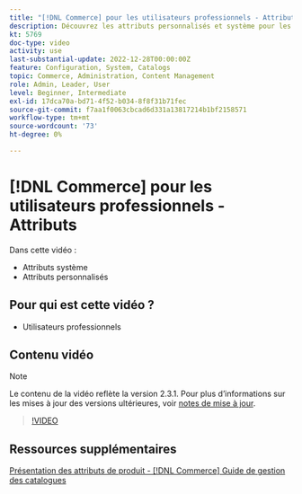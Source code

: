 ```yaml
---
title: "[!DNL Commerce] pour les utilisateurs professionnels - Attributs"
description: Découvrez les attributs personnalisés et système pour les produits.
kt: 5769
doc-type: video
activity: use
last-substantial-update: 2022-12-28T00:00:00Z
feature: Configuration, System, Catalogs
topic: Commerce, Administration, Content Management
role: Admin, Leader, User
level: Beginner, Intermediate
exl-id: 17dca70a-bd71-4f52-b034-8f8f31b71fec
source-git-commit: f7aa1f0063cbcad6d331a13817214b1bf2158571
workflow-type: tm+mt
source-wordcount: '73'
ht-degree: 0%

---
```


# [!DNL Commerce] pour les utilisateurs professionnels - Attributs

Dans cette vidéo :

- Attributs système
- Attributs personnalisés

## Pour qui est cette vidéo ?

- Utilisateurs professionnels

## Contenu vidéo

>[!NOTE]
>
>Le contenu de la vidéo reflète la version 2.3.1. Pour plus d’informations sur les mises à jour des versions ultérieures, voir [notes de mise à jour](https://experienceleague.adobe.com/docs/commerce-operations/release/notes/overview.html).

>[!VIDEO](https://video.tv.adobe.com/v/35954?quality=12&learn=on)

## Ressources supplémentaires

[Présentation des attributs de produit - [!DNL Commerce] Guide de gestion des catalogues](https://experienceleague.adobe.com/docs/commerce-admin/catalog/product-attributes/product-attributes.html)
